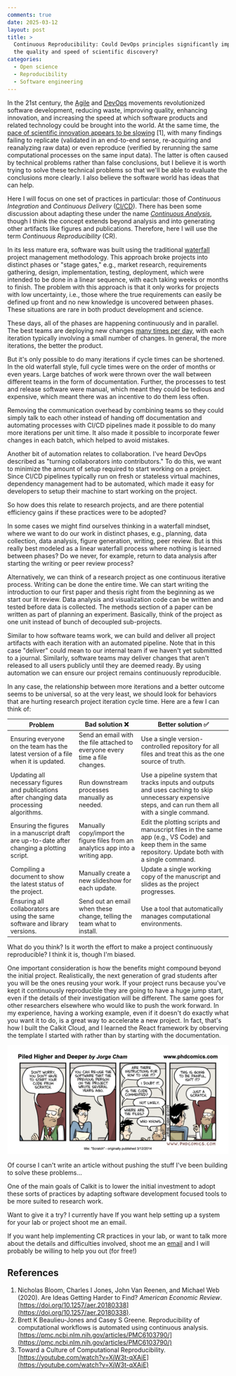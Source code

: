 ```yaml
---
comments: true
date: 2025-03-12
layout: post
title: >
  Continuous Reproducibility: Could DevOps principles significantly improve
  the quality and speed of scientific discovery?
categories:
  - Open science
  - Reproducibility
  - Software engineering
---
```


In the 21st century, the
[Agile](https://en.wikipedia.org/wiki/Agile_software_development)
and [DevOps](https://en.wikipedia.org/wiki/DevOps) movements
revolutionized software development,
reducing waste, improving quality,
enhancing innovation,
and increasing the speed at which software products and related
technology could be brought into the world.
At the same time, the
[pace of scientific innovation appears to be slowing](https://doi.org/10.1257/aer.20180338) [1],
with many findings failing to replicate
(validated in an end-to-end sense, re-acquiring and reanalyzing raw data)
or even reproduce
(verified by rerunning the same computational processes
on the same input data).
The latter is often caused by technical problems
rather than false conclusions,
but I believe it is worth trying to solve these technical problems
so that we'll be able to evaluate the conclusions more clearly.
I also believe the software world has ideas that can help.

Here I will focus on one set of practices in particular:
those of _Continuous Integration_ and _Continuous Delivery_
([CI/CD](https://en.wikipedia.org/wiki/CI/CD)).
There has been some discussion about adapting these
under the name
[_Continuous Analysis_](https://arxiv.org/abs/2411.02283),
though I think the concept extends beyond analysis and into
generating other artifacts like figures and publications.
Therefore, here I will use the term
_Continuous Reproducibility_ (CR).

In its less mature era,
software was built using the traditional
[waterfall]()
project management methodology.
This approach broke projects into distinct phases or "stage gates," e.g.,
market research, requirements gathering,
design, implementation, testing, deployment,
which were intended to be done in a linear sequence,
with each taking weeks or months to finish.
The problem with this approach is that it only works for projects
with low uncertainty, i.e.,
those where the true requirements can easily be defined up front
and no new knowledge is uncovered between phases.
These situations are rare in both product development and science.

These days, all of the phases are happening
continuously and in parallel.
The best teams are deploying new changes
[many times per day](https://www.atlassian.com/devops/frameworks/devops-metrics),
with each iteration typically involving a small number of changes.
In general, the more iterations, the better the product.

But it's only possible to do many iterations if cycle times can be shortened.
In the old waterfall style,
full cycle times were on the order of months or even years.
Large batches of work were thrown over the wall between
different teams in the form of documentation.
Further,
the processes to test and release software were manual,
which meant they could be tedious and expensive,
which meant there was an incentive to do them less often.

Removing the communication overhead by combining teams
so they could simply talk to each other instead of handing off documentation
and automating processes with CI/CD pipelines
made it possible to do many more iterations per unit time.
It also made it possible to incorporate fewer changes in
each batch, which helped to avoid mistakes.

Another bit of automation relates to collaboration.
I've heard DevOps described as "turning collaborators into contributors."
To do this, we want to minimize the amount of setup required
to start working on a project.
Since CI/CD pipelines typically run on fresh or stateless virtual machines,
dependency management had to be automated,
which made it easy for developers to setup their machine to start
working on the project.

So how does this relate to research projects, and are there potential
efficiency gains if these practices were to be adopted?

In some cases we might find ourselves thinking in a waterfall mindset,
where we want to do our work in distinct phases,
e.g., planning, data collection, data analysis, figure generation,
writing, peer review.
But is this really best modeled as
a linear waterfall process where nothing is learned between
phases?
Do we never, for example, return to data analysis after starting the writing
or peer review process?

Alternatively, we can think of a research project as one continuous
iterative process.
Writing can be done the entire time.
We can start writing the introduction to our first paper and thesis
right from the beginning as we start our lit review.
Data analysis and visualization code can be written and tested
before data is collected.
The methods section of a paper can be written as part of planning
an experiment.
Basically, think of the project as one unit instead of bunch of decoupled
sub-projects.

Similar to how software teams work,
we can build and deliver all project artifacts with each iteration
with an automated pipeline.
Note that in this case "deliver" could mean to our internal team if we
haven't yet submitted to a journal.
Similarly,
software teams may deliver changes that aren't released to all users publicly
until they are deemed ready.
By using automation we can ensure our project remains
continuously reproducible.

In any case,
the relationship between more iterations and a better outcome
seems to be universal,
so at the very least,
we should look for behaviors that are hurting research
project iteration cycle time.
Here are a few I can think of:

| Problem | Bad solution ❌ | Better solution ✅ |
|---------|--------------|-----------------|
| Ensuring everyone on the team has the latest version of a file when it is updated. | Send an email with the file attached to everyone every time a file changes. | Use a single version-controlled repository for all files and treat this as the one source of truth. |
| Updating all necessary figures and publications after changing data processing algorithms. | Run downstream processes manually as needed. | Use a pipeline system that tracks inputs and outputs and uses caching to skip unnecessary expensive steps, and can run them all with a single command. |
| Ensuring the figures in a manuscript draft are up-to-date after changing a plotting script. | Manually copy/import the figure files from an analytics app into a writing app. | Edit the plotting scripts and manuscript files in the same app (e.g., VS Code) and keep them in the same repository. Update both with a single command. |
| Compiling a document to show the latest status of the project. | Manually create a new slideshow for each update. | Update a single working copy of the manuscript and slides as the project progresses. |
| Ensuring all collaborators are using the same software and library versions. | Send out an email when these change, telling the team what to install. | Use a tool that automatically manages computational environments. |

What do you think?
Is it worth the effort to make a project continuously reproducible?
I think it is, though I'm biased.

One important consideration is how the benefits might compound
beyond the initial project.
Realistically,
the next generation of grad students after you will be the ones reusing
your work.
If your project runs because you've kept it continuously reproducible
they are going to have a huge jump start,
even if the details of their investigation will be different.
The same goes for other researchers elsewhere who would like to push
the work forward.
In my experience,
having a working example,
even if it doesn't do exactly what you want it to do,
is a great way to accelerate a new project.
In fact,
that's how I built the Calkit Cloud,
and I learned the React framework by observing the template I started with
rather than by starting with the documentation.

![PhD comics 1689](/images/cr/phd-comics-1689.png)

Of course I can't write an article without pushing the stuff I've been
building to solve these problems...

One of the main goals of Calkit is to lower the initial investment to
adopt these sorts of practices by adapting
software development focused tools to be more suited to research work.

Want to give it a try?
I currently have
If you want help setting up a system for your lab or project shoot
me an email.

If you want help implementing CR practices in your lab,
or want to talk more about the details and difficulties involved,
shoot me an [email](mailto:petebachant@gmail.com) and I will probably
be willing to help you out (for free!)

## References

1. Nicholas Bloom, Charles I Jones, John Van Reenen, and Michael Web (2020).
   Are Ideas Getting Harder to Find?
   _American Economic Review_.
   [https://doi.org/10.1257/aer.20180338](https://doi.org/10.1257/aer.20180338).
2. Brett K Beaulieu-Jones and Casey S Greene.
   Reproducibility of computational workflows is automated using continuous
   analysis.
   [https://pmc.ncbi.nlm.nih.gov/articles/PMC6103790/](https://pmc.ncbi.nlm.nih.gov/articles/PMC6103790/)
3. Toward a Culture of Computational Reproducibility.
   [https://youtube.com/watch?v=XjW3t-qXAiE](https://youtube.com/watch?v=XjW3t-qXAiE)
